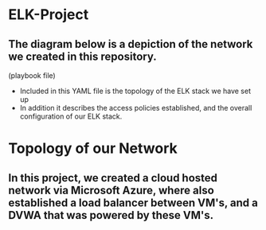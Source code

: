 # ELK-Project
## The diagram below is a depiction of the network we created in this repository.

(playbook file)
* Included in this YAML file is the topology of the ELK stack we have set up
* In addition it describes the access policies established, and the overall configuration of our ELK stack.

# Topology of our Network
## In this project, we created a cloud hosted network via Microsoft Azure, where also established a load balancer between VM's, and a DVWA that was powered by these VM's.

